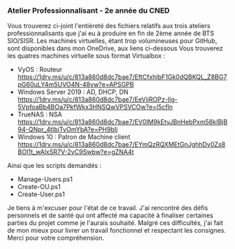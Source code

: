 ### Atelier Professionnalisant - 2e année du CNED
Vous trouverez ci-joint l'entièreté des fichiers relatifs aux trois ateliers professionnalisants que j'ai eu à produire en fin de 2ème année de BTS SIO/SISR. 
Les machines virtuelles, étant trop volumineuses pour GitHub, sont disponibles dans mon OneDrive, aux liens ci-dessous
Vous trouverez les quatres machines virtuelle sous format Virtualbox :
- VyOS : Routeur https://1drv.ms/u/c/813a860d8dc7bae7/EftCfxhIbF1Gk0dQBKQL_Z8BG7pG60uLY4m5UVO4N-48vw?e=APSGPB
- Windows Server 2019 : AD, DHCP, DN https://1drv.ms/u/c/813a860d8dc7bae7/EeVijROPz-lIg-5VpfoaBb4BOa7PkfWkx3HNSQwVPSVCOw?e=l5cfln
- TrueNAS : NSA https://1drv.ms/u/c/813a860d8dc7bae7/EV0lM9kEtyJBnHebPxm58kIBjB94-QNpr_4tIbiTvOmYbA?e=PH9bIj
- Windows 10 : Patron de Machine client https://1drv.ms/u/c/813a860d8dc7bae7/EYmQzRQXMEtGnJghhDv0Zs8BOI1t_wAlxSR7V-2vC9Swbw?e=gZNA4t

Ainsi que les scripts demandés :
- Manage-Users.ps1
- Create-OU.ps1
- Create-User.ps1

Je tiens à m'excuser pour l'état de ce travail. J'ai rencontré des défis personnels et de santé qui ont affecté ma capacité à finaliser certaines parties du projet comme je l'aurais souhaité. Malgré ces difficultés, j'ai fait de mon mieux pour livrer un travail fonctionnel et respectant les consignes. Merci pour votre compréhension.
